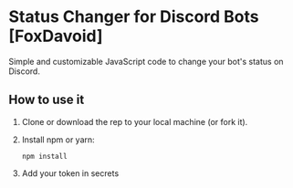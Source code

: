 # Status Changer for Discord Bots [FoxDavoid]

Simple and customizable JavaScript code to change your bot's status on Discord. 

## How to use it

1. Clone or download the rep to your local machine (or fork it).

2. Install npm or yarn:

   ```shell
   npm install
   ```
3. Add your token in secrets
